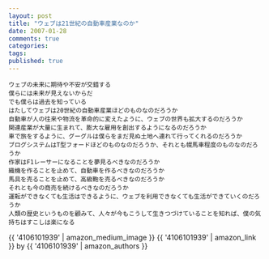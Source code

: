 ```yaml
---
layout: post
title: "ウェブは21世紀の自動車産業なのか"
date: 2007-01-28
comments: true
categories:
tags:
published: true
---
```



    ウェブの未来に期待や不安が交錯する
    僕らには未来が見えないからだ
    でも僕らは過去を知っている
    はたしてウェブは20世紀の自動車産業ほどのものなのだろうか
    自動車が人の往来や物流を革命的に変えたように、ウェブの世界も拡大するのだろうか
    関連産業が大量に生まれて、膨大な雇用を創出するようになるのだろうか
    車で旅をするように、グーグルは僕らをまだ見ぬ土地へ連れて行ってくれるのだろうか
    ブログシステムはT型フォードほどのものなのだろうか、それとも幌馬車程度のものなのだろうか
    作家はF1レーサーになることを夢見るべきなのだろうか
    織機を作ることを止めて、自動車を作るべきなのだろうか
    馬具を売ることを止めて、高級鞄を売るべきなのだろうか
    それとも今の商売を続けるべきなのだろうか
    運転ができなくても生活はできるように、ウェブを利用できなくても生活ができていくのだろうか
    人類の歴史というものを顧みて、人々が今もこうして生きつづけていることを知れば、僕の気持ちはすこしは楽になる

{{ '4106101939' | amazon_medium_image }}
{{ '4106101939' | amazon_link }} by {{ '4106101939' | amazon_authors }}
